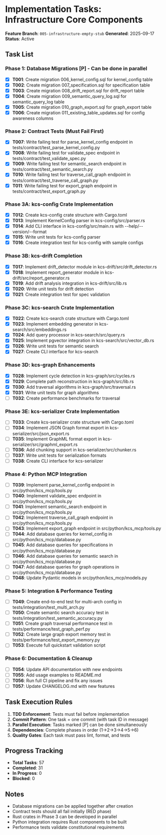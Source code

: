 # Implementation Tasks: Infrastructure Core Components

**Feature Branch**: `005-infrastructure-empty-stub`
**Generated**: 2025-09-17
**Status**: Active

## Task List

### Phase 1: Database Migrations [P] - Can be done in parallel

- [x] **T001**: Create migration 006_kernel_config.sql for kernel_config table
- [x] **T002**: Create migration 007_specification.sql for specification table
- [x] **T003**: Create migration 008_drift_report.sql for drift_report table
- [x] **T004**: Create migration 009_semantic_query_log.sql for semantic_query_log table
- [x] **T005**: Create migration 010_graph_export.sql for graph_export table
- [x] **T006**: Create migration 011_existing_table_updates.sql for config awareness columns

### Phase 2: Contract Tests (Must Fail First)

- [x] **T007**: Write failing test for parse_kernel_config endpoint in tests/contract/test_parse_kernel_config.py
- [x] **T008**: Write failing test for validate_spec endpoint in tests/contract/test_validate_spec.py
- [x] **T009**: Write failing test for semantic_search endpoint in tests/contract/test_semantic_search.py
- [x] **T010**: Write failing test for traverse_call_graph endpoint in tests/contract/test_traverse_call_graph.py
- [x] **T011**: Write failing test for export_graph endpoint in tests/contract/test_export_graph.py

### Phase 3A: kcs-config Crate Implementation

- [x] **T012**: Create kcs-config crate structure with Cargo.toml
- [x] **T013**: Implement KernelConfig parser in kcs-config/src/parser.rs
- [x] **T014**: Add CLI interface in kcs-config/src/main.rs with --help/--version/--format
- [x] **T015**: Write unit tests for kcs-config parser
- [x] **T016**: Create integration test for kcs-config with sample configs

### Phase 3B: kcs-drift Completion

- [x] **T017**: Implement drift_detector module in kcs-drift/src/drift_detector.rs
- [x] **T018**: Implement report_generator module in kcs-drift/src/report_generator.rs
- [x] **T019**: Add drift analysis integration in kcs-drift/src/lib.rs
- [x] **T020**: Write unit tests for drift detection
- [x] **T021**: Create integration test for spec validation

### Phase 3C: kcs-search Crate Implementation

- [x] **T022**: Create kcs-search crate structure with Cargo.toml
- [x] **T023**: Implement embedding generator in kcs-search/src/embeddings.rs
- [x] **T024**: Add query processor in kcs-search/src/query.rs
- [x] **T025**: Implement pgvector integration in kcs-search/src/vector_db.rs
- [x] **T026**: Write unit tests for semantic search
- [x] **T027**: Create CLI interface for kcs-search

### Phase 3D: kcs-graph Enhancements

- [x] **T028**: Implement cycle detection in kcs-graph/src/cycles.rs
- [x] **T029**: Complete path reconstruction in kcs-graph/src/lib.rs
- [x] **T030**: Add traversal algorithms in kcs-graph/src/traversal.rs
- [x] **T031**: Write unit tests for graph algorithms
- [ ] **T032**: Create performance benchmarks for traversal

### Phase 3E: kcs-serializer Crate Implementation

- [ ] **T033**: Create kcs-serializer crate structure with Cargo.toml
- [ ] **T034**: Implement JSON Graph format export in kcs-serializer/src/json_export.rs
- [ ] **T035**: Implement GraphML format export in kcs-serializer/src/graphml_export.rs
- [ ] **T036**: Add chunking support in kcs-serializer/src/chunker.rs
- [ ] **T037**: Write unit tests for serialization formats
- [ ] **T038**: Create CLI interface for kcs-serializer

### Phase 4: Python MCP Integration

- [ ] **T039**: Implement parse_kernel_config endpoint in src/python/kcs_mcp/tools.py
- [ ] **T040**: Implement validate_spec endpoint in src/python/kcs_mcp/tools.py
- [ ] **T041**: Implement semantic_search endpoint in src/python/kcs_mcp/tools.py
- [ ] **T042**: Implement traverse_call_graph endpoint in src/python/kcs_mcp/tools.py
- [ ] **T043**: Implement export_graph endpoint in src/python/kcs_mcp/tools.py
- [ ] **T044**: Add database queries for kernel_config in src/python/kcs_mcp/database.py
- [ ] **T045**: Add database queries for specifications in src/python/kcs_mcp/database.py
- [ ] **T046**: Add database queries for semantic search in src/python/kcs_mcp/database.py
- [ ] **T047**: Add database queries for graph operations in src/python/kcs_mcp/database.py
- [ ] **T048**: Update Pydantic models in src/python/kcs_mcp/models.py

### Phase 5: Integration & Performance Testing

- [ ] **T049**: Create end-to-end test for multi-arch config in tests/integration/test_multi_arch.py
- [ ] **T050**: Create semantic search accuracy test in tests/integration/test_semantic_accuracy.py
- [ ] **T051**: Create graph traversal performance test in tests/performance/test_graph_perf.py
- [ ] **T052**: Create large graph export memory test in tests/performance/test_export_memory.py
- [ ] **T053**: Execute full quickstart validation script

### Phase 6: Documentation & Cleanup

- [ ] **T054**: Update API documentation with new endpoints
- [ ] **T055**: Add usage examples to README.md
- [ ] **T056**: Run full CI pipeline and fix any issues
- [ ] **T057**: Update CHANGELOG.md with new features

## Task Execution Rules

1. **TDD Enforcement**: Tests must fail before implementation
2. **Commit Pattern**: One task = one commit (with task ID in message)
3. **Parallel Execution**: Tasks marked [P] can be done simultaneously
4. **Dependencies**: Complete phases in order (1→2→3→4→5→6)
5. **Quality Gates**: Each task must pass lint, format, and tests

## Progress Tracking

- **Total Tasks**: 57
- **Completed**: 31
- **In Progress**: 0
- **Blocked**: 0

## Notes

- Database migrations can be applied together after creation
- Contract tests should all fail initially (RED phase)
- Rust crates in Phase 3 can be developed in parallel
- Python integration requires Rust components to be built
- Performance tests validate constitutional requirements
